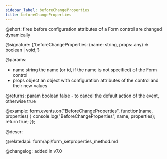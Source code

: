 ```yaml
---
sidebar_label: beforeChangeProperties
title: beforeChangeProperties
---          
```


@short: fires before configuration attributes of a Form control are changed dynamically

@signature: {'beforeChangeProperties: (name: string, props: any) => boolean | void;'}

@params:
- name   string      the name (or id, if the name is not specified) of the Form control
- props     object      an object with configuration attributes of the control and their new values

@returns:
param   boolean     false - to cancel the default action of the event, otherwise true

@example:
form.events.on("BeforeChangeProperties", function(name, properties) {
    console.log("BeforeChangeProperties", name, properties);
    return true;
});



@descr:

@relatedapi: form/api/form_setproperties_method.md

@changelog: added in v7.0

